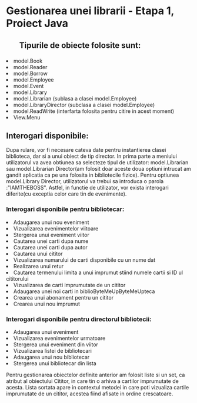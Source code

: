 # Gestionarea unei librarii - Etapa 1, Proiect Java
## <ul>Tipurile de obiecte folosite sunt:<lul>
<li>model.Book</li>
<li>model.Reader</li>
<li>model.Borrow</li>
<li>model.Employee</li>
<li>model.Event</li>
<li> model.Library </li>
<li>model.Librarian (sublasa a clasei model.Employee)</li>
<li>model.LibraryDirector (subclasa a clasei model.Employee)</li>
<li>model.ReadWrite (interfarta folosita pentru citire in acest moment)</li>
<li> View.Menu </li>

## Interogari disponibile:
Dupa rulare, vor fi necesare cateva date pentru instantierea clasei biblioteca, dar si a unui obiect de tip director.
In prima parte a meniului utilizatorul va avea obtiunea sa selecteze tipul de utilizator: model.Librarian sau model.Librarian Director(am folosit doar aceste doua optiuni intrucat am gandit aplicatia ca pe una folosita in bibliotecile fizice). Pentru optiunea model.Library Director, utilizatorul va trebui sa introduca o parola :"IAMTHEBOSS". Astfel, in functie de utilizator, vor exista interogari diferite(cu exceptia celor care tin de evenimente).
### Interogari disponibile pentru bibliotecar:
<li> Adaugarea unui nou eveniment</li>
<li> Vizualizarea evenimentelor viitoare </li>
<li> Stergerea unui eveniment viitor</li>
<li> Cautarea unei carti dupa nume </li>
<li> Cautarea unei carti dupa autor </li>
<li> Cautarea unui cititor </li>
<li> Vizualizarea numarului de carti disponibile cu un nume dat </li>
<li> Realizarea unui retur </li>
<li> Cautarea termenului limita a unui imprumut stiind numele cartii si ID ul cititorului</li>
<li> Vizualizarea de carti imprumutate de un cititor</li>
<li> Adaugarea unei noi carti in biblioByteMeUpByteMeUpteca </li>
<li> Crearea unui abonament pentru un cititor </li>
<li> Crearea unui nou imprumut </li>

### Interogari disponibile pentru directorul bibliotecii:
<li> Adaugarea unui eveniment </li>
<li> Vizualizarea evenimentelor urmatoare</li>
<li> Stergerea unui eveniment din viitor </li>
<li> Vizualizarea listei de bibliotecari</li>
<li> Adaugarea unui nou bibliotecar </li>
<li> Stergerea unui bibliotecar din lista </li>


Pentru gestionarea obiectelor definite anterior am folosit liste si un set, ca atribut al obiectului Cititor, in care tin o arhiva a cartilor imprumutate de acesta. Lista sortata apare in contextul metodei in care poti vizualiza cartile imprumutate de un cititor, acestea fiind afisate in ordine crescatoare.